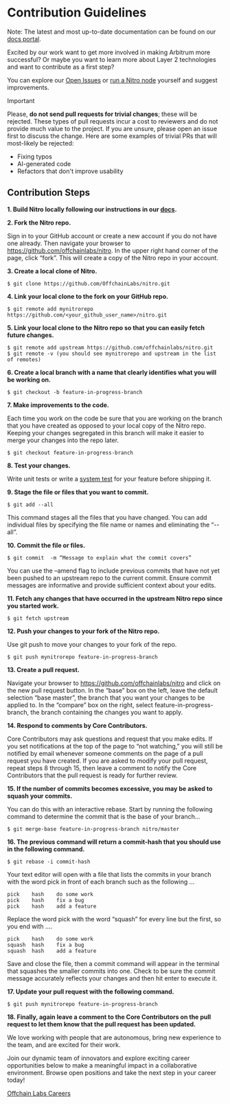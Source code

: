 # Contribution Guidelines

Note: The latest and most up-to-date documentation can be found on our [docs portal](https://docs.arbitrum.io/welcome/arbitrum-gentle-introduction).

Excited by our work want to get more involved in making Arbitrum more successful? Or maybe you want to learn more about Layer 2 technologies and want to contribute as a first step?

You can explore our [Open Issues](https://github.com/offchainlabs/nitro/issues) or [run a Nitro node](https://docs.arbitrum.io/run-arbitrum-node/run-nitro-dev-node) yourself and suggest improvements. 

<!-- start-trivial-prs -->
> [!IMPORTANT] 
> Please, **do not send pull requests for trivial changes**; these will be rejected.
> These types of pull requests incur a cost to reviewers and do not provide much value to the project.
> If you are unsure, please open an issue first to discuss the change.
> Here are some examples of trivial PRs that will most-likely be rejected:
> * Fixing typos
> * AI-generated code
> * Refactors that don't improve usability
<!-- end-trivial-prs -->

## Contribution Steps

**1. Build Nitro locally following our instructions in our [docs](https://docs.arbitrum.io/run-arbitrum-node/nitro/build-nitro-locally).**

**2. Fork the Nitro repo.**

Sign in to your GitHub account or create a new account if you do not have one already. Then navigate your browser to https://github.com/offchainlabs/nitro. In the upper right hand corner of the page, click “fork”. This will create a copy of the Nitro repo in your account.

**3. Create a local clone of Nitro.**

```
$ git clone https://github.com/OffchainLabs/nitro.git
```

**4. Link your local clone to the fork on your GitHub repo.**

```
$ git remote add mynitrorepo https://github.com/<your_github_user_name>/nitro.git
```

**5. Link your local clone to the Nitro repo so that you can easily fetch future changes.**

```
$ git remote add upstream https://github.com/offchainlabs/nitro.git
$ git remote -v (you should see mynitrorepo and upstream in the list of remotes)
```

**6. Create a local branch with a name that clearly identifies what you will be working on.**

```
$ git checkout -b feature-in-progress-branch
```

**7. Make improvements to the code.**

Each time you work on the code be sure that you are working on the branch that you have created as opposed to your local copy of the Nitro repo. Keeping your changes segregated in this branch will make it easier to merge your changes into the repo later.

```
$ git checkout feature-in-progress-branch
```

**8. Test your changes.**

Write unit tests or write a [system test](https://github.com/OffchainLabs/nitro/tree/master/system_tests) for your feature before shipping it.

**9. Stage the file or files that you want to commit.**

```
$ git add --all
```

This command stages all the files that you have changed. You can add individual files by specifying the file name or names and eliminating the “-- all”.

**10. Commit the file or files.**

```
$ git commit  -m “Message to explain what the commit covers”
```

You can use the –amend flag to include previous commits that have not yet been pushed to an upstream repo to the current commit. Ensure commit messages are informative and provide sufficient context about your edits.

**11. Fetch any changes that have occurred in the upstream Nitro repo since you started work.**

```
$ git fetch upstream
```

**12. Push your changes to your fork of the Nitro repo.**

Use git push to move your changes to your fork of the repo.

```
$ git push mynitrorepo feature-in-progress-branch
```

**13. Create a pull request.**

Navigate your browser to https://github.com/offchainlabs/nitro and click on the new pull request button. In the “base” box on the left, leave the default selection “base master”, the branch that you want your changes to be applied to. In the “compare” box on the right, select feature-in-progress-branch, the branch containing the changes you want to apply. 

**14. Respond to comments by Core Contributors.**

Core Contributors may ask questions and request that you make edits. If you set notifications at the top of the page to “not watching,” you will still be notified by email whenever someone comments on the page of a pull request you have created. If you are asked to modify your pull request, repeat steps 8 through 15, then leave a comment to notify the Core Contributors that the pull request is ready for further review.

**15. If the number of commits becomes excessive, you may be asked to squash your commits.**

 You can do this with an interactive rebase. Start by running the following command to determine the commit that is the base of your branch...

```
$ git merge-base feature-in-progress-branch nitro/master
```

**16. The previous command will return a commit-hash that you should use in the following command.**

```
$ git rebase -i commit-hash
```

Your text editor will open with a file that lists the commits in your branch with the word pick in front of each branch such as the following …

```
pick 	hash	do some work
pick 	hash 	fix a bug
pick 	hash 	add a feature
```

Replace the word pick with the word “squash” for every line but the first, so you end with ….

```
pick    hash	do some work
squash  hash 	fix a bug
squash  hash 	add a feature
```

Save and close the file, then a commit command will appear in the terminal that squashes the smaller commits into one. Check to be sure the commit message accurately reflects your changes and then hit enter to execute it.

**17. Update your pull request with the following command.**

```
$ git push mynitrorepo feature-in-progress-branch
```

**18.  Finally, again leave a comment to the Core Contributors on the pull request to let them know that the pull request has been updated.**

We love working with people that are autonomous, bring new experience to the team, and are excited for their work. 

Join our dynamic team of innovators and explore exciting career opportunities below to make a meaningful impact in a collaborative environment. Browse open positions and take the next step in your career today!

[Offchain Labs Careers](https://www.offchainlabs.com/careers)
